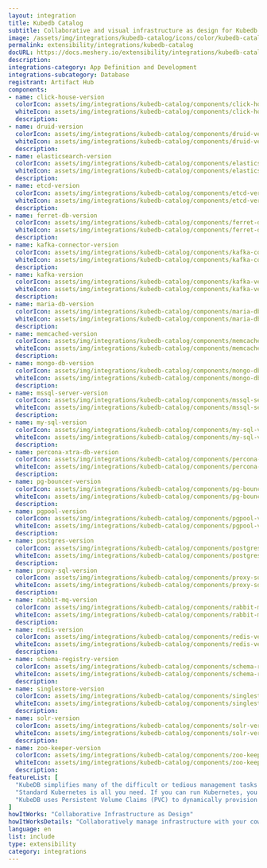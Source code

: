 ```yaml
---
layout: integration
title: Kubedb Catalog
subtitle: Collaborative and visual infrastructure as design for Kubedb Catalog
image: /assets/img/integrations/kubedb-catalog/icons/color/kubedb-catalog-color.svg
permalink: extensibility/integrations/kubedb-catalog
docURL: https://docs.meshery.io/extensibility/integrations/kubedb-catalog
description: 
integrations-category: App Definition and Development
integrations-subcategory: Database
registrant: Artifact Hub
components: 
- name: click-house-version
  colorIcon: assets/img/integrations/kubedb-catalog/components/click-house-version/icons/color/click-house-version-color.svg
  whiteIcon: assets/img/integrations/kubedb-catalog/components/click-house-version/icons/white/click-house-version-white.svg
  description: 
- name: druid-version
  colorIcon: assets/img/integrations/kubedb-catalog/components/druid-version/icons/color/druid-version-color.svg
  whiteIcon: assets/img/integrations/kubedb-catalog/components/druid-version/icons/white/druid-version-white.svg
  description: 
- name: elasticsearch-version
  colorIcon: assets/img/integrations/kubedb-catalog/components/elasticsearch-version/icons/color/elasticsearch-version-color.svg
  whiteIcon: assets/img/integrations/kubedb-catalog/components/elasticsearch-version/icons/white/elasticsearch-version-white.svg
  description: 
- name: etcd-version
  colorIcon: assets/img/integrations/kubedb-catalog/components/etcd-version/icons/color/etcd-version-color.svg
  whiteIcon: assets/img/integrations/kubedb-catalog/components/etcd-version/icons/white/etcd-version-white.svg
  description: 
- name: ferret-db-version
  colorIcon: assets/img/integrations/kubedb-catalog/components/ferret-db-version/icons/color/ferret-db-version-color.svg
  whiteIcon: assets/img/integrations/kubedb-catalog/components/ferret-db-version/icons/white/ferret-db-version-white.svg
  description: 
- name: kafka-connector-version
  colorIcon: assets/img/integrations/kubedb-catalog/components/kafka-connector-version/icons/color/kafka-connector-version-color.svg
  whiteIcon: assets/img/integrations/kubedb-catalog/components/kafka-connector-version/icons/white/kafka-connector-version-white.svg
  description: 
- name: kafka-version
  colorIcon: assets/img/integrations/kubedb-catalog/components/kafka-version/icons/color/kafka-version-color.svg
  whiteIcon: assets/img/integrations/kubedb-catalog/components/kafka-version/icons/white/kafka-version-white.svg
  description: 
- name: maria-db-version
  colorIcon: assets/img/integrations/kubedb-catalog/components/maria-db-version/icons/color/maria-db-version-color.svg
  whiteIcon: assets/img/integrations/kubedb-catalog/components/maria-db-version/icons/white/maria-db-version-white.svg
  description: 
- name: memcached-version
  colorIcon: assets/img/integrations/kubedb-catalog/components/memcached-version/icons/color/memcached-version-color.svg
  whiteIcon: assets/img/integrations/kubedb-catalog/components/memcached-version/icons/white/memcached-version-white.svg
  description: 
- name: mongo-db-version
  colorIcon: assets/img/integrations/kubedb-catalog/components/mongo-db-version/icons/color/mongo-db-version-color.svg
  whiteIcon: assets/img/integrations/kubedb-catalog/components/mongo-db-version/icons/white/mongo-db-version-white.svg
  description: 
- name: mssql-server-version
  colorIcon: assets/img/integrations/kubedb-catalog/components/mssql-server-version/icons/color/mssql-server-version-color.svg
  whiteIcon: assets/img/integrations/kubedb-catalog/components/mssql-server-version/icons/white/mssql-server-version-white.svg
  description: 
- name: my-sql-version
  colorIcon: assets/img/integrations/kubedb-catalog/components/my-sql-version/icons/color/my-sql-version-color.svg
  whiteIcon: assets/img/integrations/kubedb-catalog/components/my-sql-version/icons/white/my-sql-version-white.svg
  description: 
- name: percona-xtra-db-version
  colorIcon: assets/img/integrations/kubedb-catalog/components/percona-xtra-db-version/icons/color/percona-xtra-db-version-color.svg
  whiteIcon: assets/img/integrations/kubedb-catalog/components/percona-xtra-db-version/icons/white/percona-xtra-db-version-white.svg
  description: 
- name: pg-bouncer-version
  colorIcon: assets/img/integrations/kubedb-catalog/components/pg-bouncer-version/icons/color/pg-bouncer-version-color.svg
  whiteIcon: assets/img/integrations/kubedb-catalog/components/pg-bouncer-version/icons/white/pg-bouncer-version-white.svg
  description: 
- name: pgpool-version
  colorIcon: assets/img/integrations/kubedb-catalog/components/pgpool-version/icons/color/pgpool-version-color.svg
  whiteIcon: assets/img/integrations/kubedb-catalog/components/pgpool-version/icons/white/pgpool-version-white.svg
  description: 
- name: postgres-version
  colorIcon: assets/img/integrations/kubedb-catalog/components/postgres-version/icons/color/postgres-version-color.svg
  whiteIcon: assets/img/integrations/kubedb-catalog/components/postgres-version/icons/white/postgres-version-white.svg
  description: 
- name: proxy-sql-version
  colorIcon: assets/img/integrations/kubedb-catalog/components/proxy-sql-version/icons/color/proxy-sql-version-color.svg
  whiteIcon: assets/img/integrations/kubedb-catalog/components/proxy-sql-version/icons/white/proxy-sql-version-white.svg
  description: 
- name: rabbit-mq-version
  colorIcon: assets/img/integrations/kubedb-catalog/components/rabbit-mq-version/icons/color/rabbit-mq-version-color.svg
  whiteIcon: assets/img/integrations/kubedb-catalog/components/rabbit-mq-version/icons/white/rabbit-mq-version-white.svg
  description: 
- name: redis-version
  colorIcon: assets/img/integrations/kubedb-catalog/components/redis-version/icons/color/redis-version-color.svg
  whiteIcon: assets/img/integrations/kubedb-catalog/components/redis-version/icons/white/redis-version-white.svg
  description: 
- name: schema-registry-version
  colorIcon: assets/img/integrations/kubedb-catalog/components/schema-registry-version/icons/color/schema-registry-version-color.svg
  whiteIcon: assets/img/integrations/kubedb-catalog/components/schema-registry-version/icons/white/schema-registry-version-white.svg
  description: 
- name: singlestore-version
  colorIcon: assets/img/integrations/kubedb-catalog/components/singlestore-version/icons/color/singlestore-version-color.svg
  whiteIcon: assets/img/integrations/kubedb-catalog/components/singlestore-version/icons/white/singlestore-version-white.svg
  description: 
- name: solr-version
  colorIcon: assets/img/integrations/kubedb-catalog/components/solr-version/icons/color/solr-version-color.svg
  whiteIcon: assets/img/integrations/kubedb-catalog/components/solr-version/icons/white/solr-version-white.svg
  description: 
- name: zoo-keeper-version
  colorIcon: assets/img/integrations/kubedb-catalog/components/zoo-keeper-version/icons/color/zoo-keeper-version-color.svg
  whiteIcon: assets/img/integrations/kubedb-catalog/components/zoo-keeper-version/icons/white/zoo-keeper-version-white.svg
  description: 
featureList: [
  "KubeDB simplifies many of the difficult or tedious management tasks of running a production grade databases on private and public clouds. Maintain one stack for all your stateless and stateful applications and simplify the operational complexity.",
  "Standard Kubernetes is all you need. If you can run Kubernetes, you can provision and manage databases using KubeDB. Use standard Kubernetes CLI and API to provision and manage databases.",
  "KubeDB uses Persistent Volume Claims (PVC) to dynamically provision disks for database instances. Using appropriately defined StorageClasses, KubeDB provisioned database instances are designed to scale from small development workloads up to performance-intensive workloads on private and public cloud environments."
]
howItWorks: "Collaborative Infrastructure as Design"
howItWorksDetails: "Collaboratively manage infrastructure with your coworkers synchronously sharing the same designs."
language: en
list: include
type: extensibility
category: integrations
---
```

